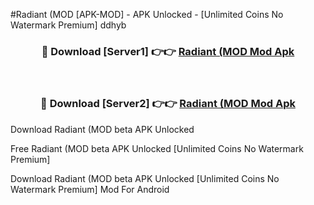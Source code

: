 #Radiant (MOD [APK-MOD] - APK Unlocked - [Unlimited Coins No Watermark Premium] ddhyb



<div align="center">

<h3>🔴 Download [Server1] 👉👉 <a href="https://momento.my/?title=Radiant_(MOD">Radiant (MOD Mod Apk</a></h3><br>

<h3>🔴 Download [Server2] 👉👉 <a href="https://momento.my/?title=Radiant_(MOD">Radiant (MOD Mod Apk</a></h3>
</div>



Download Radiant (MOD beta APK Unlocked

Free Radiant (MOD beta APK Unlocked [Unlimited Coins No Watermark Premium]

Download Radiant (MOD beta APK Unlocked [Unlimited Coins No Watermark Premium] Mod For Android
